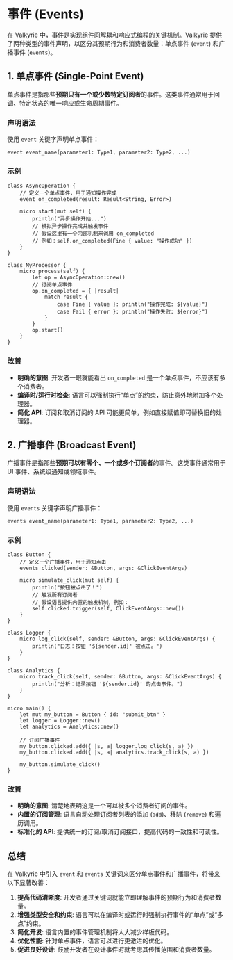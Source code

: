 # 事件 (Events)

在 Valkyrie 中，事件是实现组件间解耦和响应式编程的关键机制。Valkyrie 提供了两种类型的事件声明，以区分其预期行为和消费者数量：单点事件 (`event`) 和广播事件 (`events`)。

## 1. 单点事件 (Single-Point Event)

单点事件是指那些**预期只有一个或少数特定订阅者**的事件。这类事件通常用于回调、特定状态的唯一响应或生命周期事件。

### 声明语法

使用 `event` 关键字声明单点事件：

```valkyrie
event event_name(parameter1: Type1, parameter2: Type2, ...)
```

### 示例

```valkyrie
class AsyncOperation {
    // 定义一个单点事件，用于通知操作完成
    event on_completed(result: Result<String, Error>)

    micro start(mut self) {
        println("异步操作开始...")
        // 模拟异步操作完成并触发事件
        // 假设这里有一个内部机制来调用 on_completed
        // 例如：self.on_completed(Fine { value: "操作成功" })
    }
}

class MyProcessor {
    micro process(self) {
        let op = AsyncOperation::new()
        // 订阅单点事件
        op.on_completed = { |result|
            match result {
                case Fine { value }: println("操作完成: ${value}")
                case Fail { error }: println("操作失败: ${error}")
            }
        }
        op.start()
    }
}
```

### 改善

*   **明确的意图**: 开发者一眼就能看出 `on_completed` 是一个单点事件，不应该有多个消费者。
*   **编译时/运行时检查**: 语言可以强制执行“单点”的约束，防止意外地附加多个处理器。
*   **简化 API**: 订阅和取消订阅的 API 可能更简单，例如直接赋值即可替换旧的处理器。

## 2. 广播事件 (Broadcast Event)

广播事件是指那些**预期可以有零个、一个或多个订阅者**的事件。这类事件通常用于 UI 事件、系统级通知或领域事件。

### 声明语法

使用 `events` 关键字声明广播事件：

```valkyrie
events event_name(parameter1: Type1, parameter2: Type2, ...)
```

### 示例

```valkyrie
class Button {
    // 定义一个广播事件，用于通知点击
    events clicked(sender: &Button, args: &ClickEventArgs)

    micro simulate_click(mut self) {
        println("按钮被点击了！")
        // 触发所有订阅者
        // 假设语言提供内置的触发机制，例如：
        self.clicked.trigger(self, ClickEventArgs::new())
    }
}

class Logger {
    micro log_click(self, sender: &Button, args: &ClickEventArgs) {
        println("日志：按钮 '${sender.id}' 被点击。")
    }
}

class Analytics {
    micro track_click(self, sender: &Button, args: &ClickEventArgs) {
        println("分析：记录按钮 '${sender.id}' 的点击事件。")
    }
}

micro main() {
    let mut my_button = Button { id: "submit_btn" }
    let logger = Logger::new()
    let analytics = Analytics::new()

    // 订阅广播事件
    my_button.clicked.add({ |s, a| logger.log_click(s, a) })
    my_button.clicked.add({ |s, a| analytics.track_click(s, a) })

    my_button.simulate_click()
}
```

### 改善

*   **明确的意图**: 清楚地表明这是一个可以被多个消费者订阅的事件。
*   **内置的订阅管理**: 语言自动处理订阅者列表的添加 (`add`)、移除 (`remove`) 和遍历调用。
*   **标准化的 API**: 提供统一的订阅/取消订阅接口，提高代码的一致性和可读性。

## 总结

在 Valkyrie 中引入 `event` 和 `events` 关键词来区分单点事件和广播事件，将带来以下显著改善：

1.  **提高代码清晰度**: 开发者通过关键词就能立即理解事件的预期行为和消费者数量。
2.  **增强类型安全和约束**: 语言可以在编译时或运行时强制执行事件的“单点”或“多点”约束。
3.  **简化开发**: 语言内置的事件管理机制将大大减少样板代码。
4.  **优化性能**: 针对单点事件，语言可以进行更激进的优化。
5.  **促进良好设计**: 鼓励开发者在设计事件时就考虑其传播范围和消费者数量。